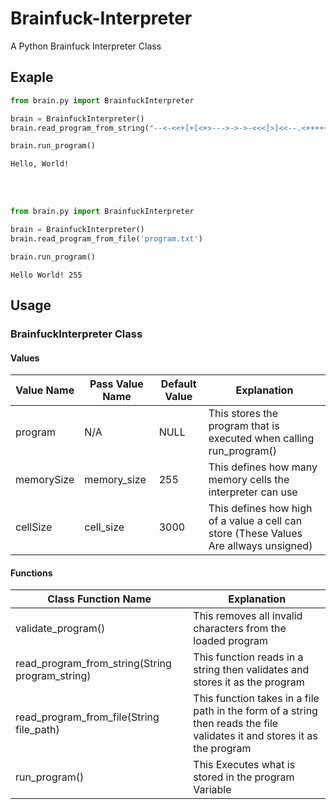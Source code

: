 # Brainfuck-Interpreter
A Python Brainfuck Interpreter Class

## Exaple
```python
from brain.py import BrainfuckInterpreter

brain = BrainfuckInterpreter()
brain.read_program_from_string("--<-<<+[+[<+>--->->->-<<<]>]<<--.<++++++.<<-..<<.<+.>>.>>.<<<.+++.>>.>>-.<<<+.")

brain.run_program()
```
```
Hello, World!
```
<br><br>

```python
from brain.py import BrainfuckInterpreter

brain = BrainfuckInterpreter()
brain.read_program_from_file('program.txt')

brain.run_program()
```
```
Hello World! 255
```


## Usage
### BrainfuckInterpreter Class
#### Values
| Value Name | Pass Value Name | Default Value| Explanation |
| ------------- | ------------- | ------------- | ------------- |
| program | N/A | NULL | This stores the program that is executed when calling run_program() |
| memorySize | memory_size | 255 | This defines how many memory cells the interpreter can use |
| cellSize | cell_size | 3000 | This defines how high of a value a cell can store (These Values Are allways unsigned) |

#### Functions
| Class Function Name | Explanation |
| ------------- | ------------- |
|  validate_program() | This removes all invalid characters from the loaded program |
|  read_program_from_string(String program_string)  | This function reads in a string then validates and stores it as the program |
|  read_program_from_file(String file_path) | This function takes in a file path in the form of a string then reads the file validates it and stores it as the program  |
|  run_program() | This Executes what is stored in the program Variable |
